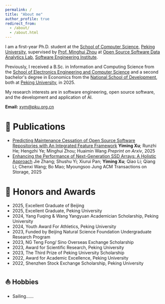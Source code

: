 ```yaml
---
permalink: /
title: "About me"
author_profile: true
redirect_from: 
  - /about/
  - /about.html
---
```


I am a first-year Ph.D. student at the [School of Computer Science](https://cs.pku.edu.cn/English/Home.htm), [Peking University](https://english.pku.edu.cn/), supervised by [Prof. Minghui Zhou](https://minghuizhou.github.io/) at [Open Source Software Data Analytics Lab](https://osslab-pku.org/), [Software Engineering Institute](https://www.sei.pku.edu.cn/).

Previously, I received a B.Sc. in Information and Computing Science from the [School of Electronics Engineering and Computer Science](https://eecs.pku.edu.cn/en/) and a second bachelor's degree in Economics from the [National School of Development](https://en.nsd.pku.edu.cn/), both at [Peking University](https://english.pku.edu.cn/), in 2025.

My research interests are in software engineering, open source software, and the development and application of AI.

**Email:** [xym@pku.org.cn](mailto:xym@pku.org.cn)

📝 Publications
======
- [Predicting Maintenance Cessation of Open Source Software Repositories with An Integrated Feature Framework](https://arxiv.org/abs/2507.21678)
  **Yiming Xu**; Runzhi He; Hengzhi Ye; Minghui Zhou; Huaimin Wang
  *Preprint on Arxiv*, 2025
- [Enhancing the Performance of Next-Generation SSD Arrays: A Holistic Approach](https://dl.acm.org/doi/10.1145/3736588)
  Jie Zhang; Shushu Yi; Xiurui Pan; **Yiming Xu**; Qiao Li; Qiang Li; Chenxi Wang; Bo Mao; Myoungsoo Jung
  ACM Transactions on Storage, 2025
  


🥇 Honors and Awards
======
- 2025, Excellent Graduate of Beijing
- 2025, Excellent Graduate, Peking University
- 2024, Yang Fuqing & Wang Yangyuan Academician Scholarship, Peking University
- 2024, Youth Award For Athletics, Peking University
- 2023, Funded by Beijing Natural Science Foundation Undergraduate Research Program
- 2023, NG Teng Fong/ Sino Overseas Exchange Scholarship
- 2023, Award for Scientific Research, Peking University
- 2023, The Third Prize of Peking University Scholarship
- 2022, Award for Academic Excellence, Peking University
- 2022, Shenzhen Stock Exchange Scholarship, Peking University


⛵ Hobbies
------
- Sailing……